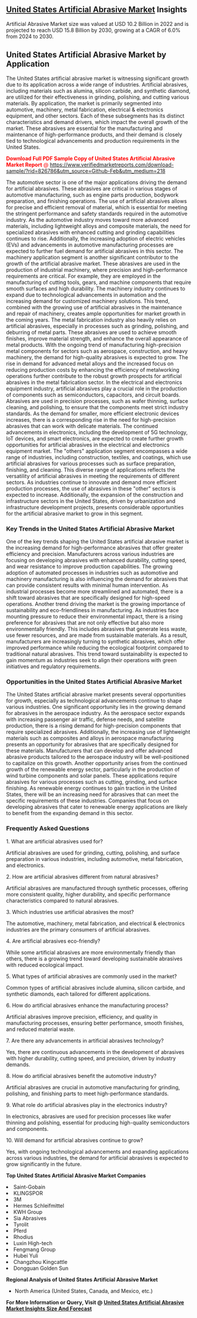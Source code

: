 <h2><a href="https://www.verifiedmarketreports.com/download-sample/?rid=826786&amp;utm_source=Github-Feb&amp;utm_medium=218" target="_blank">United States Artificial Abrasive Market</a> Insights</h2><p>Artificial Abrasive Market size was valued at USD 10.2 Billion in 2022 and is projected to reach USD 15.8 Billion by 2030, growing at a CAGR of 6.0% from 2024 to 2030.</p><p><h2>United States Artificial Abrasive Market by Application</h2> The United States artificial abrasive market is witnessing significant growth due to its application across a wide range of industries. Artificial abrasives, including materials such as alumina, silicon carbide, and synthetic diamond, are utilized for their effectiveness in grinding, polishing, and cutting various materials. By application, the market is primarily segmented into automotive, machinery, metal fabrication, electrical & electronics equipment, and other sectors. Each of these subsegments has its distinct characteristics and demand drivers, which impact the overall growth of the market. These abrasives are essential for the manufacturing and maintenance of high-performance products, and their demand is closely tied to technological advancements and production requirements in the United States. <p><span class=""><span style="color: #ff0000;"><strong>Download Full PDF Sample Copy of United States Artificial Abrasive Market Report</strong> @ </span><a href="https://www.verifiedmarketreports.com/download-sample/?rid=826786&amp;utm_source=Github-Feb&amp;utm_medium=218" target="_blank">https://www.verifiedmarketreports.com/download-sample/?rid=826786&amp;utm_source=Github-Feb&amp;utm_medium=218</a></span></p> The automotive sector is one of the major applications driving the demand for artificial abrasives. These abrasives are critical in various stages of automotive manufacturing, such as engine parts production, bodywork preparation, and finishing operations. The use of artificial abrasives allows for precise and efficient removal of material, which is essential for meeting the stringent performance and safety standards required in the automotive industry. As the automotive industry moves toward more advanced materials, including lightweight alloys and composite materials, the need for specialized abrasives with enhanced cutting and grinding capabilities continues to rise. Additionally, the increasing adoption of electric vehicles (EVs) and advancements in automotive manufacturing processes are expected to further fuel demand for artificial abrasives in this sector. The machinery application segment is another significant contributor to the growth of the artificial abrasive market. These abrasives are used in the production of industrial machinery, where precision and high-performance requirements are critical. For example, they are employed in the manufacturing of cutting tools, gears, and machine components that require smooth surfaces and high durability. The machinery industry continues to expand due to technological advancements in automation and the increasing demand for customized machinery solutions. This trend, combined with the growing use of artificial abrasives in the maintenance and repair of machinery, creates ample opportunities for market growth in the coming years. The metal fabrication industry also heavily relies on artificial abrasives, especially in processes such as grinding, polishing, and deburring of metal parts. These abrasives are used to achieve smooth finishes, improve material strength, and enhance the overall appearance of metal products. With the ongoing trend of manufacturing high-precision metal components for sectors such as aerospace, construction, and heavy machinery, the demand for high-quality abrasives is expected to grow. The rise in demand for advanced metal alloys and the increased focus on reducing production costs by enhancing the efficiency of metalworking operations further contribute to the robust growth prospects for artificial abrasives in the metal fabrication sector. In the electrical and electronics equipment industry, artificial abrasives play a crucial role in the production of components such as semiconductors, capacitors, and circuit boards. Abrasives are used in precision processes, such as wafer thinning, surface cleaning, and polishing, to ensure that the components meet strict industry standards. As the demand for smaller, more efficient electronic devices increases, there is a corresponding rise in the need for high-precision abrasives that can work with delicate materials. The continued advancements in electronics, including the development of 5G technology, IoT devices, and smart electronics, are expected to create further growth opportunities for artificial abrasives in the electrical and electronics equipment market. The "others" application segment encompasses a wide range of industries, including construction, textiles, and coatings, which use artificial abrasives for various processes such as surface preparation, finishing, and cleaning. This diverse range of applications reflects the versatility of artificial abrasives in meeting the requirements of different sectors. As industries continue to innovate and demand more efficient production processes, the use of abrasives in these "other" sectors is expected to increase. Additionally, the expansion of the construction and infrastructure sectors in the United States, driven by urbanization and infrastructure development projects, presents considerable opportunities for the artificial abrasive market to grow in this segment. <h3>Key Trends in the United States Artificial Abrasive Market</h3> One of the key trends shaping the United States artificial abrasive market is the increasing demand for high-performance abrasives that offer greater efficiency and precision. Manufacturers across various industries are focusing on developing abrasives with enhanced durability, cutting speed, and wear resistance to improve production capabilities. The growing adoption of automated processes in industries such as automotive and machinery manufacturing is also influencing the demand for abrasives that can provide consistent results with minimal human intervention. As industrial processes become more streamlined and automated, there is a shift toward abrasives that are specifically designed for high-speed operations. Another trend driving the market is the growing importance of sustainability and eco-friendliness in manufacturing. As industries face mounting pressure to reduce their environmental impact, there is a rising preference for abrasives that are not only effective but also more environmentally friendly. This includes abrasives that generate less waste, use fewer resources, and are made from sustainable materials. As a result, manufacturers are increasingly turning to synthetic abrasives, which offer improved performance while reducing the ecological footprint compared to traditional natural abrasives. This trend toward sustainability is expected to gain momentum as industries seek to align their operations with green initiatives and regulatory requirements. <h3>Opportunities in the United States Artificial Abrasive Market</h3> The United States artificial abrasive market presents several opportunities for growth, especially as technological advancements continue to shape various industries. One significant opportunity lies in the growing demand for abrasives in the aerospace industry. As the aerospace sector expands with increasing passenger air traffic, defense needs, and satellite production, there is a rising demand for high-precision components that require specialized abrasives. Additionally, the increasing use of lightweight materials such as composites and alloys in aerospace manufacturing presents an opportunity for abrasives that are specifically designed for these materials. Manufacturers that can develop and offer advanced abrasive products tailored to the aerospace industry will be well-positioned to capitalize on this growth. Another opportunity arises from the continued growth of the renewable energy sector, particularly in the production of wind turbine components and solar panels. These applications require abrasives for various processes such as cutting, grinding, and surface finishing. As renewable energy continues to gain traction in the United States, there will be an increasing need for abrasives that can meet the specific requirements of these industries. Companies that focus on developing abrasives that cater to renewable energy applications are likely to benefit from the expanding demand in this sector. <h3>Frequently Asked Questions</h3> <p>1. What are artificial abrasives used for?</p> <p>Artificial abrasives are used for grinding, cutting, polishing, and surface preparation in various industries, including automotive, metal fabrication, and electronics.</p> <p>2. How are artificial abrasives different from natural abrasives?</p> <p>Artificial abrasives are manufactured through synthetic processes, offering more consistent quality, higher durability, and specific performance characteristics compared to natural abrasives.</p> <p>3. Which industries use artificial abrasives the most?</p> <p>The automotive, machinery, metal fabrication, and electrical & electronics industries are the primary consumers of artificial abrasives.</p> <p>4. Are artificial abrasives eco-friendly?</p> <p>While some artificial abrasives are more environmentally friendly than others, there is a growing trend toward developing sustainable abrasives with reduced ecological impact.</p> <p>5. What types of artificial abrasives are commonly used in the market?</p> <p>Common types of artificial abrasives include alumina, silicon carbide, and synthetic diamonds, each tailored for different applications.</p> <p>6. How do artificial abrasives enhance the manufacturing process?</p> <p>Artificial abrasives improve precision, efficiency, and quality in manufacturing processes, ensuring better performance, smooth finishes, and reduced material waste.</p> <p>7. Are there any advancements in artificial abrasives technology?</p> <p>Yes, there are continuous advancements in the development of abrasives with higher durability, cutting speed, and precision, driven by industry demands.</p> <p>8. How do artificial abrasives benefit the automotive industry?</p> <p>Artificial abrasives are crucial in automotive manufacturing for grinding, polishing, and finishing parts to meet high-performance standards.</p> <p>9. What role do artificial abrasives play in the electronics industry?</p> <p>In electronics, abrasives are used for precision processes like wafer thinning and polishing, essential for producing high-quality semiconductors and components.</p> <p>10. Will demand for artificial abrasives continue to grow?</p> <p>Yes, with ongoing technological advancements and expanding applications across various industries, the demand for artificial abrasives is expected to grow significantly in the future.</p> </p><p><strong>Top United States Artificial Abrasive Market Companies</strong></p><div data-test-id=""><p><li>Saint-Gobain</li><li> KLINGSPOR</li><li> 3M</li><li> Hermes Schleifmittel</li><li> KWH Group</li><li> Sia Abrasives</li><li> Tyrolit</li><li> Pferd</li><li> Rhodius</li><li> Luxin High-tech</li><li> Fengmang Group</li><li> Hubei Yuli</li><li> Changzhou Kingcattle</li><li> Dongguan Golden Sun</li></p><div><strong>Regional Analysis of&nbsp;United States Artificial Abrasive Market</strong></div><ul><li dir="ltr"><p dir="ltr">North America&nbsp;(United States, Canada, and Mexico, etc.)</p></li></ul><p><strong>For More Information or Query, Visit @&nbsp;</strong><strong><a href="https://www.verifiedmarketreports.com/product/artificial-abrasive-market/?utm_source=Github-Feb&amp;utm_medium=218" target="_blank">United States Artificial Abrasive Market Insights Size And Forecast</a></strong></p></div>
